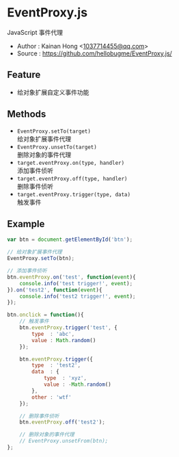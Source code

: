 # EventProxy.js

JavaScript 事件代理

* Author : Kainan Hong <<1037714455@qq.com>>
* Source : https://github.com/hellobugme/EventProxy.js/

## Feature

* 给对象扩展自定义事件功能

## Methods

* `EventProxy.setTo(target)`
<br/>给对象扩展事件代理
* `EventProxy.unsetTo(target)`
<br/>删除对象的事件代理
* `target.eventProxy.on(type, handler)`
<br/>添加事件侦听
* `target.eventProxy.off(type, handler)`
<br/>删除事件侦听
* `target.eventProxy.trigger(type, data)`
<br/>触发事件

## Example

```javascript
var btn = document.getElementById('btn');

// 给对象扩展事件代理
EventProxy.setTo(btn);

// 添加事件侦听
btn.eventProxy.on('test', function(event){
    console.info('test trigger!', event);
}).on('test2', function(event){
    console.info('test2 trigger!', event);
});

btn.onclick = function(){
    // 触发事件
    btn.eventProxy.trigger('test', {
        type  : 'abc',
        value : Math.random()
    });

    btn.eventProxy.trigger({
        type  : 'test2',
        data  : {
            type  : 'xyz',
            value : -Math.random()
        },
        other : 'wtf'
    });

    // 删除事件侦听
    btn.eventProxy.off('test2');

    // 删除对象的事件代理
    // EventProxy.unsetFrom(btn);
};
```
